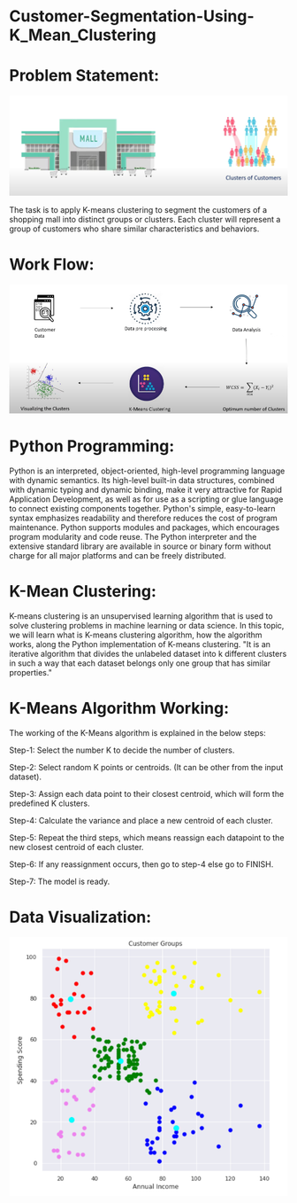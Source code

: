 # Customer-Segmentation-Using-K_Mean_Clustering

# Problem Statement:
![Problem Statement](Problem_Statement.png)

The task is to apply K-means clustering to segment the customers of a shopping mall into distinct groups or clusters. Each cluster will represent a group of customers who share similar characteristics and behaviors.

# Work Flow:
![Work Flow Image](Work_Flow.png)

# Python Programming:
Python is an interpreted, object-oriented, high-level programming language with dynamic semantics. Its high-level built-in data structures, combined with dynamic typing and dynamic binding, make it very attractive for Rapid Application Development, as well as for use as a scripting or glue language to connect existing components together. Python's simple, easy-to-learn syntax emphasizes readability and therefore reduces the cost of program maintenance. Python supports modules and packages, which encourages program modularity and code reuse. The Python interpreter and the extensive standard library are available in source or binary form without charge for all major platforms and can be freely distributed.

# K-Mean Clustering:
K-means clustering is an unsupervised learning algorithm that is used to solve clustering problems in machine learning or data science. In this topic, we will learn what is K-means clustering algorithm, how the algorithm works, along the Python implementation of K-means clustering.
"It is an iterative algorithm that divides the unlabeled dataset into k different clusters in such a way that each dataset belongs only one group that has similar properties."

# K-Means Algorithm Working:
The working of the K-Means algorithm is explained in the below steps:

Step-1: Select the number K to decide the number of clusters.

Step-2: Select random K points or centroids. (It can be other from the input dataset).

Step-3: Assign each data point to their closest centroid, which will form the predefined K clusters.

Step-4: Calculate the variance and place a new centroid of each cluster.

Step-5: Repeat the third steps, which means reassign each datapoint to the new closest centroid of each cluster.

Step-6: If any reassignment occurs, then go to step-4 else go to FINISH.

Step-7: The model is ready.

# Data Visualization:
![This is Visualization of K-Mean Clustring.](Visualization.png)
